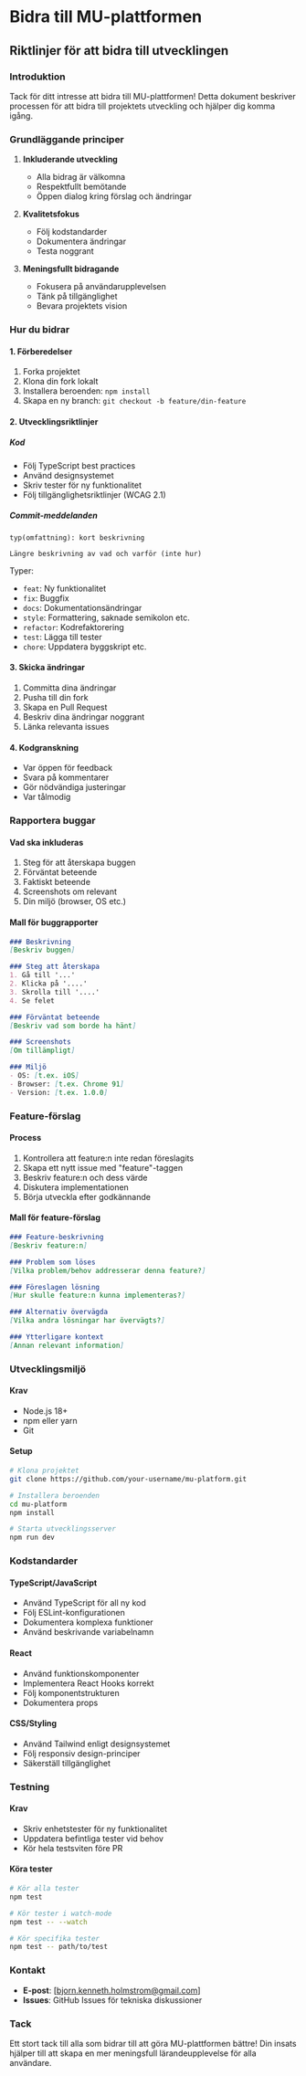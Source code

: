 # Bidra till MU-plattformen
## Riktlinjer för att bidra till utvecklingen

### Introduktion

Tack för ditt intresse att bidra till MU-plattformen! Detta dokument beskriver processen för att bidra till projektets utveckling och hjälper dig komma igång.

### Grundläggande principer

1. **Inkluderande utveckling**
   - Alla bidrag är välkomna
   - Respektfullt bemötande
   - Öppen dialog kring förslag och ändringar

2. **Kvalitetsfokus**
   - Följ kodstandarder
   - Dokumentera ändringar
   - Testa noggrant

3. **Meningsfullt bidragande**
   - Fokusera på användarupplevelsen
   - Tänk på tillgänglighet
   - Bevara projektets vision

### Hur du bidrar

#### 1. Förberedelser
1. Forka projektet
2. Klona din fork lokalt
3. Installera beroenden: `npm install`
4. Skapa en ny branch: `git checkout -b feature/din-feature`

#### 2. Utvecklingsriktlinjer

##### Kod
- Följ TypeScript best practices
- Använd designsystemet
- Skriv tester för ny funktionalitet
- Följ tillgänglighetsriktlinjer (WCAG 2.1)

##### Commit-meddelanden
```
typ(omfattning): kort beskrivning

Längre beskrivning av vad och varför (inte hur)
```

Typer:
- `feat`: Ny funktionalitet
- `fix`: Buggfix
- `docs`: Dokumentationsändringar
- `style`: Formattering, saknade semikolon etc.
- `refactor`: Kodrefaktorering
- `test`: Lägga till tester
- `chore`: Uppdatera byggskript etc.

#### 3. Skicka ändringar
1. Committa dina ändringar
2. Pusha till din fork
3. Skapa en Pull Request
4. Beskriv dina ändringar noggrant
5. Länka relevanta issues

#### 4. Kodgranskning
- Var öppen för feedback
- Svara på kommentarer
- Gör nödvändiga justeringar
- Var tålmodig

### Rapportera buggar

#### Vad ska inkluderas
1. Steg för att återskapa buggen
2. Förväntat beteende
3. Faktiskt beteende
4. Screenshots om relevant
5. Din miljö (browser, OS etc.)

#### Mall för buggrapporter
```markdown
### Beskrivning
[Beskriv buggen]

### Steg att återskapa
1. Gå till '...'
2. Klicka på '....'
3. Skrolla till '....'
4. Se felet

### Förväntat beteende
[Beskriv vad som borde ha hänt]

### Screenshots
[Om tillämpligt]

### Miljö
- OS: [t.ex. iOS]
- Browser: [t.ex. Chrome 91]
- Version: [t.ex. 1.0.0]
```

### Feature-förslag

#### Process
1. Kontrollera att feature:n inte redan föreslagits
2. Skapa ett nytt issue med "feature"-taggen
3. Beskriv feature:n och dess värde
4. Diskutera implementationen
5. Börja utveckla efter godkännande

#### Mall för feature-förslag
```markdown
### Feature-beskrivning
[Beskriv feature:n]

### Problem som löses
[Vilka problem/behov addresserar denna feature?]

### Föreslagen lösning
[Hur skulle feature:n kunna implementeras?]

### Alternativ övervägda
[Vilka andra lösningar har övervägts?]

### Ytterligare kontext
[Annan relevant information]
```

### Utvecklingsmiljö

#### Krav
- Node.js 18+
- npm eller yarn
- Git

#### Setup
```bash
# Klona projektet
git clone https://github.com/your-username/mu-platform.git

# Installera beroenden
cd mu-platform
npm install

# Starta utvecklingsserver
npm run dev
```

### Kodstandarder

#### TypeScript/JavaScript
- Använd TypeScript för all ny kod
- Följ ESLint-konfigurationen
- Dokumentera komplexa funktioner
- Använd beskrivande variabelnamn

#### React
- Använd funktionskomponenter
- Implementera React Hooks korrekt
- Följ komponentstrukturen
- Dokumentera props

#### CSS/Styling
- Använd Tailwind enligt designsystemet
- Följ responsiv design-principer
- Säkerställ tillgänglighet

### Testning

#### Krav
- Skriv enhetstester för ny funktionalitet
- Uppdatera befintliga tester vid behov
- Kör hela testsviten före PR

#### Köra tester
```bash
# Kör alla tester
npm test

# Kör tester i watch-mode
npm test -- --watch

# Kör specifika tester
npm test -- path/to/test
```

### Kontakt

- **E-post**: [bjorn.kenneth.holmstrom@gmail.com]
- **Issues**: GitHub Issues för tekniska diskussioner

### Tack

Ett stort tack till alla som bidrar till att göra MU-plattformen bättre! Din insats hjälper till att skapa en mer meningsfull lärandeupplevelse för alla användare.
